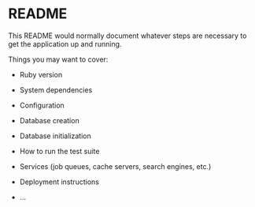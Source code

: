 # README

This README would normally document whatever steps are necessary to get the
application up and running.

Things you may want to cover:     
   
* Ruby version
   
* System dependencies

* Configuration

* Database creation

* Database initialization 

* How to run the test suite

* Services (job queues, cache servers, search engines, etc.)

* Deployment instructions

* ...
